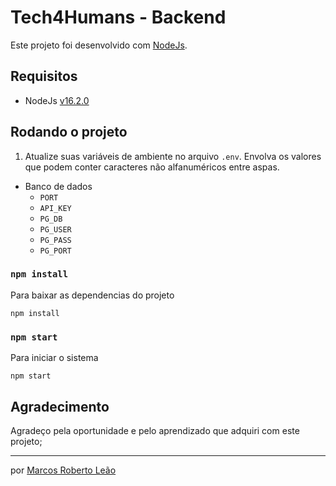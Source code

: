 # Tech4Humans - Backend

Este projeto foi desenvolvido com [NodeJs](https://nodejs.org/en/).

## Requisitos

- NodeJs [v16.2.0](https://nodejs.org/dist/v16.10.0/node-v16.10.0-x64.msi)

## Rodando o projeto

1. Atualize suas variáveis de ambiente no arquivo `.env`. Envolva os valores que podem conter caracteres não alfanuméricos entre aspas.

- Banco de dados
  - `PORT`
  - `API_KEY`
  - `PG_DB`
  - `PG_USER`
  - `PG_PASS`
  - `PG_PORT`

### `npm install`

Para baixar as dependencias do projeto

```
npm install
```

### `npm start`

Para iniciar o sistema

```
npm start
```

## Agradecimento

Agradeço pela oportunidade e pelo aprendizado que adquiri com este projeto;

---

por [Marcos Roberto Leão](https://www.linkedin.com/in/marcos-le%C3%A3o-7241aa42/)
